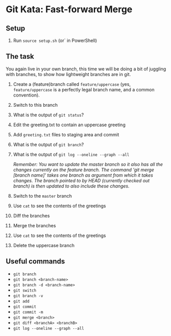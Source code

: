 # Git Kata: Fast-forward Merge

## Setup

1. Run `source setup.sh` (or` in PowerShell)

## The task

You again live in your own branch, this time we will be doing a bit of juggling with branches, to show how lightweight branches are in git.

1. Create a (feature)branch called `feature/uppercase` (yes, `feature/uppercase` is a perfectly legal branch name, and a common convention).
2. Switch to this branch
3. What is the output of `git status`?
4. Edit the greeting.txt to contain an uppercase greeting
5. Add `greeting.txt` files to staging area and commit
6. What is the output of `git branch`?
7. What is the output of `git log --oneline --graph --all`

   *Remember: You want to update the master branch so it also has all the changes currently on the feature branch. The command 'git merge [branch name]' takes one branch as argument from which it takes changes. The branch pointed to by HEAD (currently checked out branch) is then updated to also include these changes.*

8. Switch to the `master` branch
9. Use `cat` to see the contents of the greetings
10. Diff the branches
11. Merge the branches
12. Use `cat` to see the contents of the greetings
13. Delete the uppercase branch

## Useful commands

- `git branch`
- `git branch <branch-name>`
- `git branch -d <branch-name>`
- `git switch`
- `git branch -v`
- `git add`
- `git commit`
- `git commit -m`
- `git merge <branch>`
- `git diff <branchA> <branchB>`
- `git log --oneline --graph --all`
